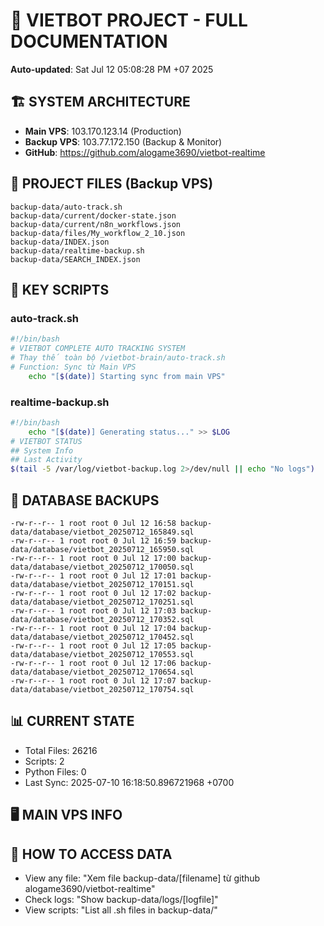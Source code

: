 # 🤖 VIETBOT PROJECT - FULL DOCUMENTATION
**Auto-updated**: Sat Jul 12 05:08:28 PM +07 2025

## 🏗️ SYSTEM ARCHITECTURE
- **Main VPS**: 103.170.123.14 (Production)
- **Backup VPS**: 103.77.172.150 (Backup & Monitor)
- **GitHub**: https://github.com/alogame3690/vietbot-realtime

## 📁 PROJECT FILES (Backup VPS)
```
backup-data/auto-track.sh
backup-data/current/docker-state.json
backup-data/current/n8n_workflows.json
backup-data/files/My_workflow_2_10.json
backup-data/INDEX.json
backup-data/realtime-backup.sh
backup-data/SEARCH_INDEX.json
```

## 🔧 KEY SCRIPTS
### auto-track.sh
```bash
#!/bin/bash
# VIETBOT COMPLETE AUTO TRACKING SYSTEM
# Thay thế toàn bộ /vietbot-brain/auto-track.sh
# Function: Sync từ Main VPS
    echo "[$(date)] Starting sync from main VPS"
```
### realtime-backup.sh
```bash
#!/bin/bash
    echo "[$(date)] Generating status..." >> $LOG
# VIETBOT STATUS
## System Info
## Last Activity
$(tail -5 /var/log/vietbot-backup.log 2>/dev/null || echo "No logs")
```

## 💾 DATABASE BACKUPS
```
-rw-r--r-- 1 root root 0 Jul 12 16:58 backup-data/database/vietbot_20250712_165849.sql
-rw-r--r-- 1 root root 0 Jul 12 16:59 backup-data/database/vietbot_20250712_165950.sql
-rw-r--r-- 1 root root 0 Jul 12 17:00 backup-data/database/vietbot_20250712_170050.sql
-rw-r--r-- 1 root root 0 Jul 12 17:01 backup-data/database/vietbot_20250712_170151.sql
-rw-r--r-- 1 root root 0 Jul 12 17:02 backup-data/database/vietbot_20250712_170251.sql
-rw-r--r-- 1 root root 0 Jul 12 17:03 backup-data/database/vietbot_20250712_170352.sql
-rw-r--r-- 1 root root 0 Jul 12 17:04 backup-data/database/vietbot_20250712_170452.sql
-rw-r--r-- 1 root root 0 Jul 12 17:05 backup-data/database/vietbot_20250712_170553.sql
-rw-r--r-- 1 root root 0 Jul 12 17:06 backup-data/database/vietbot_20250712_170654.sql
-rw-r--r-- 1 root root 0 Jul 12 17:07 backup-data/database/vietbot_20250712_170754.sql
```

## 📊 CURRENT STATE
- Total Files: 26216
- Scripts: 2
- Python Files: 0
- Last Sync: 2025-07-10 16:18:50.896721968 +0700

## 🖥️ MAIN VPS INFO


## 🚨 HOW TO ACCESS DATA
- View any file: "Xem file backup-data/[filename] từ github alogame3690/vietbot-realtime"
- Check logs: "Show backup-data/logs/[logfile]"
- View scripts: "List all .sh files in backup-data/"

